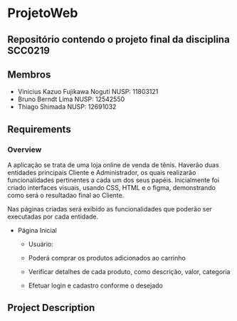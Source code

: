 # ProjetoWeb
## Repositório contendo o projeto final da disciplina SCC0219
## Membros
- Vinicius Kazuo Fujikawa Noguti NUSP: 11803121
- Bruno Berndt Lima NUSP: 12542550
- Thiago Shimada  NUSP: 12691032

## Requirements
### Overview 

A aplicação se trata de uma loja online de venda de tênis. Haverão duas entidades principais Cliente e Administrador, os quais realizarão funcionalidades
pertinentes a cada um dos seus papéis. 
Inicialmente foi criado interfaces visuais, usando CSS, HTML e o figma, demonstrando como será o resultadao final ao Cliente.
 
Nas páginas criadas será exibido as funcionalidades que poderão ser executadas por cada entidade.
- Página Inicial
  - Usuário:
  
   - Poderá comprar os produtos adicionados ao carrinho 
   - Verificar detalhes de cada produto, como descrição, valor, categoria
   - Efetuar login e cadastro conforme o desejado
    
  

  

## Project Description

  
